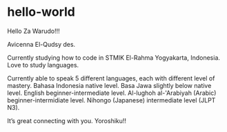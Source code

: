# hello-world

Hello Za Warudo!!!

Avicenna El-Qudsy des.

Currently studying how to code in STMIK El-Rahma Yogyakarta, Indonesia.
Love to study languages. 

Currently able to speak 5 different languages, each with different level of mastery.
Bahasa Indonesia native level.
Basa Jawa slightly below native level.
English beginner-intermediate level.
Al-lughoh al-'Arabiyah (Arabic) beginner-intermidiate level.
Nihongo (Japanese) intermediate level (JLPT N3).

It’s great connecting with you.
Yoroshiku!!
